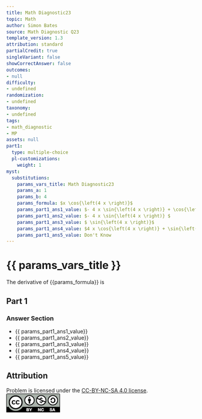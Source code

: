 ```yaml
---
title: Math Diagnostic23
topic: Math
author: Simon Bates
source: Math Diagnostic Q23
template_version: 1.3
attribution: standard
partialCredit: true
singleVariant: false
showCorrectAnswer: false
outcomes:
- null
difficulty:
- undefined
randomization:
- undefined
taxonomy:
- undefined
tags:
- math_diagnostic
- MP
assets: null
part1:
  type: multiple-choice
  pl-customizations:
    weight: 1
myst:
  substitutions:
    params_vars_title: Math Diagnostic23
    params_a: 1
    params_b: 4
    params_formula: $x \cos{\left(4 x \right)}$
    params_part1_ans1_value: $- 4 x \sin{\left(4 x \right)} + \cos{\left(4 x \right)}$
    params_part1_ans2_value: $- 4 x \sin{\left(4 x \right)} $
    params_part1_ans3_value: $ \sin{\left(4 x \right)}$
    params_part1_ans4_value: $4 x \cos{\left(4 x \right)} + \sin{\left(4 x \right)}$
    params_part1_ans5_value: Don't Know
---
```

# {{ params_vars_title }}
The derivative of {{params_formula}} is

## Part 1

### Answer Section

- {{ params_part1_ans1_value}}
- {{ params_part1_ans2_value}}
- {{ params_part1_ans3_value}}
- {{ params_part1_ans4_value}}
- {{ params_part1_ans5_value}}

## Attribution

Problem is licensed under the [CC-BY-NC-SA 4.0 license](https://creativecommons.org/licenses/by-nc-sa/4.0/).<br> ![The Creative Commons 4.0 license requiring attribution-BY, non-commercial-NC, and share-alike-SA license.](https://raw.githubusercontent.com/firasm/bits/master/by-nc-sa.png)